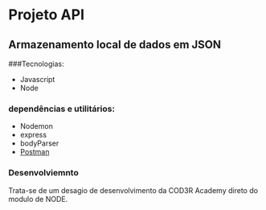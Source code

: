 # Projeto API
## Armazenamento local de dados em JSON

###Tecnologias:

- Javascript
- Node

### dependências e utilitários:

- Nodemon
- express
- bodyParser
- [Postman](https://www.postman.com/)

### Desenvolviemnto

Trata-se de um desagio de desenvolvimento da COD3R Academy direto do modulo de NODE.
